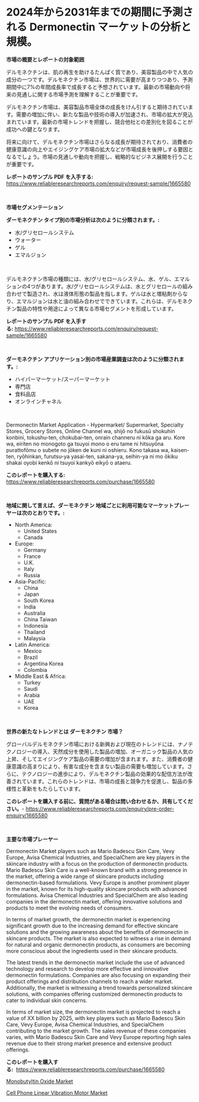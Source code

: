 <p><h1>2024年から2031年までの期間に予測される Dermonectin マーケットの分析と規模。</h1></p><p><strong>市場の概要とレポートの対象範囲</strong></p>
<p><p>デルモネクチンは、肌の再生を助けるたんぱく質であり、美容製品の中で人気の成分の一つです。デルモネクチン市場は、世界的に需要が高まりつつあり、予測期間中に7%の年間成長率で成長すると予想されています。最新の市場動向や将来の見通しに関する市場予測を理解することが重要です。</p><p>デルモネクチン市場は、美容製品市場全体の成長をけん引すると期待されています。需要の増加に伴い、新たな製品や技術の導入が加速され、市場の拡大が見込まれています。最新の市場トレンドを把握し、競合他社との差別化を図ることが成功への鍵となります。</p><p>将来に向けて、デルモネクチン市場はさらなる成長が期待されており、消費者の健康意識の向上やエイジングケア市場の拡大などが市場成長を後押しする要因となるでしょう。市場の見通しや動向を把握し、戦略的なビジネス展開を行うことが重要です。</p></p>
<p><strong>レポートのサンプル PDF を入手する:</strong> <a href="https://www.reliableresearchreports.com/enquiry/request-sample/1665580">https://www.reliableresearchreports.com/enquiry/request-sample/1665580</a></p>
<p>&nbsp;</p>
<p><strong>市場セグメンテーション</strong></p>
<p><strong>ダーモネクチン タイプ別の市場分析は次のように分類されます。:</strong></p>
<p><ul><li>水/グリセロールシステム</li><li>ウォーター</li><li>ゲル</li><li>エマルジョン</li></ul></p>
<p>&nbsp;</p>
<p><p>デルモネクチン市場の種類には、水/グリセロールシステム、水、ゲル、エマルションの4つがあります。水/グリセロールシステムは、水とグリセロールの組み合わせで製造され、水は液体形態の製品を指します。ゲルは水と増粘剤からなり、エマルジョンは水と油の組み合わせでできています。これらは、デルモネクチン製品の特性や用途によって異なる市場セグメントを形成しています。</p></p>
<p><strong>レポートのサンプル PDF を入手する:</strong>&nbsp;<a href="https://www.reliableresearchreports.com/enquiry/request-sample/1665580">https://www.reliableresearchreports.com/enquiry/request-sample/1665580</a></p>
<p>&nbsp;</p>
<p><strong> ダーモネクチン アプリケーション別の市場産業調査は次のように分類されます。:</strong></p>
<p><ul><li>ハイパーマーケット/スーパーマーケット</li><li>専門店</li><li>食料品店</li><li>オンラインチャネル</li></ul></p>
<p>&nbsp;</p>
<p><p>Dermonectin Market Application - Hypermarket/ Supermarket, Specialty Stores, Grocery Stores, Online Channel wa, shijō no fukusū shokuhin konbini, tokushu-ten, chokubai-ten, onrain channeru ni kōka ga aru. Kore wa, eiriten no monogoto ga tsuyoi mono o eru tame ni hitsuyōna purattofōmu o subete no jōken de kuni ni oshieru. Kono takasa wa, kaisen-ten, ryōhinkan, furutsu-ya yasai-ten, sakana-ya, seihin-ya ni mo ōkiku shakai oyobi kenkō ni tsuyoi kankyō eikyō o ataeru.</p></p>
<p><strong>このレポートを購入する:</strong>&nbsp; <a href="https://www.reliableresearchreports.com/purchase/1665580">https://www.reliableresearchreports.com/purchase/1665580</a></p>
<p>&nbsp;</p>
<p><strong>地域に関して言えば、ダーモネクチン 地域ごとに利用可能なマーケットプレーヤーは次のとおりです。:</strong></p>
<p><ul>
    <li>
        North America:
        <ul>
            <li>United States</li>
            <li>Canada</li>
        </ul>
    </li>
    <li>
        Europe:
        <ul>
            <li>Germany</li>
            <li>France</li>
            <li>U.K.</li>
            <li>Italy</li>
            <li>Russia</li>
        </ul>
    </li>
    <li>
        Asia-Pacific:
        <ul>
            <li>China</li>
            <li>Japan</li>
            <li>South Korea</li>
            <li>India</li>
            <li>Australia</li>
            <li>China Taiwan</li>
            <li>Indonesia</li>
            <li>Thailand</li>
            <li>Malaysia</li>
        </ul>
    </li>
    <li>
        Latin America:
        <ul>
            <li>Mexico</li>
            <li>Brazil</li>
            <li>Argentina Korea</li>
            <li>Colombia</li>
        </ul>
    </li>
    <li>
        Middle East & Africa:
        <ul>
            <li>Turkey</li>
            <li>Saudi</li>
            <li>Arabia</li>
            <li>UAE</li>
            <li>Korea</li>
        </ul>
    </li>
    </ul></p>
<p>&nbsp;</p>
<p><strong>世界の新たなトレンドとは ダーモネクチン 市場？</strong></p>
<p><p>グローバルデルモネクチン市場における新興および現在のトレンドには、ナノテクノロジーの導入、天然成分を使用した製品の増加、オーガニック製品の人気の上昇、そしてエイジングケア製品の需要の増加が含まれます。また、消費者の健康意識の高まりにより、有害な成分を含まない製品の需要も増加しています。さらに、テクノロジーの進歩により、デルモネクチン製品の効果的な配信方法が改善されています。これらのトレンドは、市場の成長と競争力を促進し、製品の多様性と革新をもたらしています。</p></p>
<p><strong>このレポートを購入する前に、質問がある場合は問い合わせるか、共有してください。</strong>- <a href="https://www.reliableresearchreports.com/enquiry/pre-order-enquiry/1665580">https://www.reliableresearchreports.com/enquiry/pre-order-enquiry/1665580</a></p>
<p>&nbsp;</p>
<p><strong>主要な市場プレーヤー</strong></p>
<p><p>Dermonectin Market players such as Mario Badescu Skin Care, Vevy Europe, Avisa Chemical Industries, and SpecialChem are key players in the skincare industry with a focus on the production of dermonectin products. Mario Badescu Skin Care is a well-known brand with a strong presence in the market, offering a wide range of skincare products including dermonectin-based formulations. Vevy Europe is another prominent player in the market, known for its high-quality skincare products with advanced formulations. Avisa Chemical Industries and SpecialChem are also leading companies in the dermonectin market, offering innovative solutions and products to meet the evolving needs of consumers.</p><p>In terms of market growth, the dermonectin market is experiencing significant growth due to the increasing demand for effective skincare solutions and the growing awareness about the benefits of dermonectin in skincare products. The market is also expected to witness a rise in demand for natural and organic dermonectin products, as consumers are becoming more conscious about the ingredients used in their skincare products.</p><p>The latest trends in the dermonectin market include the use of advanced technology and research to develop more effective and innovative dermonectin formulations. Companies are also focusing on expanding their product offerings and distribution channels to reach a wider market. Additionally, the market is witnessing a trend towards personalized skincare solutions, with companies offering customized dermonectin products to cater to individual skin concerns.</p><p>In terms of market size, the dermonectin market is projected to reach a value of XX billion by 2025, with key players such as Mario Badescu Skin Care, Vevy Europe, Avisa Chemical Industries, and SpecialChem contributing to the market growth. The sales revenue of these companies varies, with Mario Badescu Skin Care and Vevy Europe reporting high sales revenue due to their strong market presence and extensive product offerings.</p></p>
<p><strong>このレポートを購入する:</strong>&nbsp;&nbsp;<a href="https://www.reliableresearchreports.com/purchase/1665580">https://www.reliableresearchreports.com/purchase/1665580</a></p>
<p><p><a href="https://copper-carbon-84f.notion.site/Monobutyltin-Oxide-Market-Analysis-Examines-its-Scope-on-Growth-Opportunities-and-Forecasted-Trends-970d1e7ce2af4dd78e01a0a3518a7f0a">Monobutyltin Oxide Market</a></p><p><a href="https://github.com/AKSHATREPORTPRIME/Market-Research-Report-List-4/blob/main/cell-phone-linear-vibration-motor-market.md">Cell Phone Linear Vibration Motor Market</a></p></p>